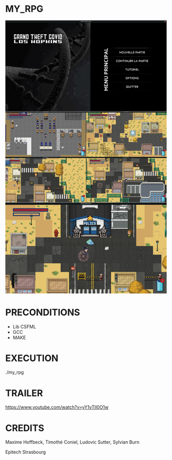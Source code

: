 # MY_RPG
![Cover](https://github.com/MaximeHff/my_rpg/blob/main/my_rpg.jpg)

# PRECONDITIONS
- Lib CSFML
- GCC
- MAKE

# EXECUTION
./my_rpg

# TRAILER
https://www.youtube.com/watch?v=yY1vTll0O1w

# CREDITS
 Maxime Hoffbeck,
 Timothé Coniel,
 Ludovic Sutter,
 Sylvian Burn

 Epitech Strasbourg
